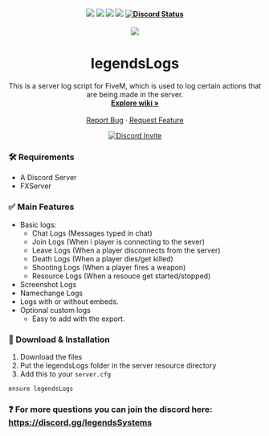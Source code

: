 <!-- @format -->

<h4 align="center">
	<img src="https://img.shields.io/github/release/legendsSystems/legendsLogs.png">
	<img src="https://img.shields.io/github/last-commit/legendsSystems/legendsLogs">
	<img src="https://img.shields.io/github/license/legendsSystems/legendsLogs.png">
	<img src="https://img.shields.io/github/issues/legendsSystems/legendsLogs.png">
	<a href="https://discord.gg/legendsSystems" title=""><img alt="Discord Status" src="hhttps://cdn.discordapp.com/attachments/1092235101879926854/1092235730924883968/legends-high-resolution-logo-white-on-transparent-background.png"></a>
</h4>

<div align="center">
  <a href="https://github.com/legendsSystems/legendsLogs">
    <img src="https://i.gyazo.com/3894b03d4351bcb566ec85afc7f9b231.png">
  </a>

  <h1 align="center">legendsLogs</h1>

  <p align="center">
    This is a server log script for FiveM, which is used to log certain actions that are being made in the server.
    <br />
    <a href="https://github.com/legendsSystems/legendsLogs/wiki"><strong>Explore wiki »</strong></a>
    <br />
    <br />    
    <a href="https://github.com/legendsSystems/legendsLogs/issues">Report Bug</a>
    ·
    <a href="https://github.com/legendsSystems/legendsLogs/issues">Request Feature</a>
  </p>
  <a href="https://discord.gg/legendsSystems" title=""><img alt="Discord Invite" src="hhttps://cdn.discordapp.com/attachments/1092235101879926854/1092235730924883968/legends-high-resolution-logo-white-on-transparent-background.png?style=banner2"></a>
</div>

### 🛠 Requirements

-   A Discord Server
-   FXServer

### ✅ Main Features

-   Basic logs:
    -   Chat Logs (Messages typed in chat)
    -   Join Logs (When i player is connecting to the sever)
    -   Leave Logs (When a player disconnects from the server)
    -   Death Logs (When a player dies/get killed)
    -   Shooting Logs (When a player fires a weapon)
    -   Resource Logs (When a resouce get started/stopped)
-   Screenshot Logs
-   Namechange Logs
-   Logs with or without embeds.
-   Optional custom logs
    -   Easy to add with the export.

### 🔧 Download & Installation

1. Download the files
2. Put the legendsLogs folder in the server resource directory
3. Add this to your `server.cfg`

```
ensure legendsLogs
```

### ❓ For more questions you can join the discord here: https://discord.gg/legendsSystems
